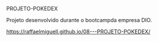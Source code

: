 PROJETO-POKEDEX

Projeto desenvolvido durante o bootcampda empresa DIO.


https://raffaelmiguell.github.io/08---PROJETO-POKEDEX/
